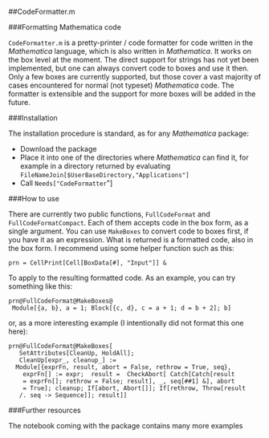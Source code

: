 ##CodeFormatter.m

###Formatting Mathematica code 

`CodeFormatter.m` is a pretty-printer / code formatter for 
code written in the *Mathematica* language, which is also 
written in *Mathematica*. It works on the box level at the 
moment. The direct support for strings has not yet been 
implemented, but one can always convert code to boxes and 
use it then. Only a few boxes are currently supported, but 
those cover a vast majority of cases encountered for normal 
(not typeset) *Mathematica* code. The formatter is extensible 
and the support for more boxes will be added in the future.

###Installation

The installation procedure is standard, as for any *Mathematica*
package:

 - Download the package
 - Place it into one of the directories where *Mathematica* 
can find it, for example in a directory returned by evaluating
`FileNameJoin[$UserBaseDirectory,"Applications"]`
 - Call `Needs["CodeFormatter`"]

###How to use

There are currently two public functions, `FullCodeFormat` and 
`FullCodeFormatCompact`. Each of them accepts code in the box
form, as a single argument. You can use `MakeBoxes` to convert
code to boxes first, if you have it as an expression. What is 
returned is a formatted code, also in the box form. I recommend
using some helper function such as this:

    prn = CellPrint[Cell[BoxData[#], "Input"]] &

To apply to the resulting formatted code. As an example, you can 
try something like this:

    prn@FullCodeFormat@MakeBoxes@
     Module[{a, b}, a = 1; Block[{c, d}, c = a + 1; d = b + 2]; b]

or, as a more interesting example (I intentionally did not format 
this one here):

    prn@FullCodeFormat@MakeBoxes[
       SetAttributes[CleanUp, HoldAll]; 
       CleanUp[expr_, cleanup_] := 
      Module[{exprFn, result, abort = False, rethrow = True, seq}, 
        exprFn[] := expr;  result =  CheckAbort[ Catch[Catch[result 
        = exprFn[]; rethrow = False; result], _, seq[##1] &], abort 
        = True]; cleanup; If[abort, Abort[]]; If[rethrow, Throw[result 
       /. seq -> Sequence]]; result]]

###Further resources

The notebook coming with the package contains many more examples





